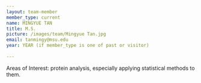```yaml
---
layout: team-member
member_type: current
name: MINGYUE TAN
title: M.S.
picture: /images/team/Mingyue Tan.jpg
email: tanmingy@msu.edu
year: YEAR (if member_type is one of past or visitor)
 
---
```

Areas of Interest: protein analysis, especially applying statistical methods to them.  
